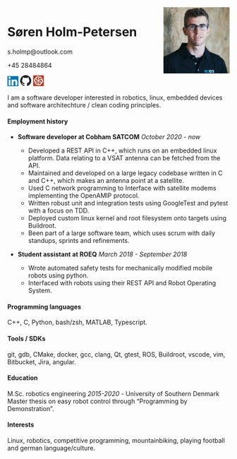 
 <img src="resources/myself.png" width=150 align="right">

# Søren Holm-Petersen
<p>s.holmp@outlook.com</p>
<p>+45 28484864</p>
</table>

 <a href="https://linkedin.com"><img src="resources/linked_in.jpg" width="25"/></a> <a href="https://github.com/sholmp"><img src="resources/github.png" width="25"/></a> <a href="https://www.codewars.com/users/sholmp1234"><img src="resources/codewars.svg" width="25"/></a>

I am a software developer interested in robotics, linux, embedded devices and software architechture / clean coding principles.

#### Employment history
 * **Software developer at Cobham SATCOM** *October 2020 - now*
    - Developed a REST API in C++, which runs on an embedded linux platform. Data relating to a VSAT antenna can be fetched from the API.
    - Maintained and developed on a large legacy codebase written in C and C++, which makes an antenna point at a satellite.
    - Used C network programming to Interface with satellite modems implementing the OpenAMIP protocol.
    - Written robust unit and integration tests using GoogleTest and pytest with a focus on TDD.
    - Deployed custom linux kernel and root filesystem onto targets using Buildroot.
    - Been part of a large software team, which uses scrum with daily standups, sprints and refinements.

* **Student assistant at ROEQ** *March 2018 - September 2018*
    - Wrote automated safety tests for mechanically modified mobile robots using python.
    - Interfaced with robots using their REST API and Robot Operating System.

#### Programming languages
C++, C, Python, bash/zsh, MATLAB, Typescript.

#### Tools / SDKs
git, gdb, CMake, docker, gcc, clang, Qt, gtest, ROS, Buildroot, vscode, vim, Bitbucket, Jira, angular.

#### Education
M.Sc. robotics engineering *2015-2020* - University of Southern Denmark
Master thesis on easy robot control through “Programming by Demonstration”.

#### Interests
Linux, robotics, competitive programming, mountainbiking, playing football and german language/culture.